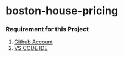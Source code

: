 # boston-house-pricing

### Requirement for this Project

1. [Github Account](https://github.com)
2. [VS CODE IDE](https://code.visualstudio.com/)
